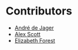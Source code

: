 # Contributors

* [André de Jager](https://github.com/AndreTheHunter)
* [Alex Scott](https://github.com/axrs)
* [Elizabeth Forest](https://github.com/ElizabethForest)
